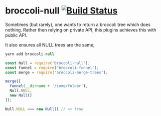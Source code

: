 # broccoli-null [![Build Status](https://travis-ci.org/stefanpenner/broccoli-null.svg?branch=master)](https://travis-ci.org/stefanpenner/broccoli-null)

Sometimes (but rarely), one wants to return a broccoli tree which does nothing.
Rather then relying on private API, this plugins achieves this with public API.

It also ensures all NULL trees are the same;

```js
yarn add broccoli-null
```

```js
const Null = require('broccoli-null');
const funnel = require('broccoli-funnel');
const merge = require('broccoli-merge-trees');

merge([
  funnel(__dirname + '/some/folder'),
  Null.NULL,
  new Null()
]);
```


```js
Null.NULL === new Null() // => true
```
